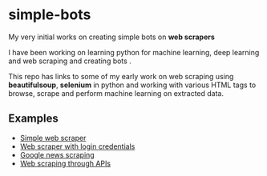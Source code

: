 # simple-bots

My very initial works on creating simple bots on **web scrapers**

I have been working on learning python for machine learning, deep learning and web scraping and creating bots .

This repo has links to some of my early work on web scraping using **beautifulsoup**, __selenium__ in python and working with various HTML tags to browse, scrape and perform machine learning on extracted data. 

## Examples

- [Simple web scraper](https://github.com/Phrmth/simple-bots/blob/main/web%20scraper.py)
- [Web scraper with login credentials](https://github.com/Phrmth/simple-bots/blob/main/web%20scraper%202.py)
- [Google news scraping](https://github.com/Phrmth/simple-bots/blob/main/google_news_scraping.py)
- [Web scraping through APIs](https://github.com/Phrmth/simple-bots/blob/main/working%20with%20APIs.py)
